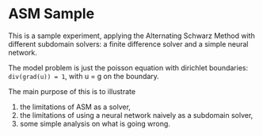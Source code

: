 # ASM Sample

This is a sample experiment, applying the Alternating Schwarz Method with different subdomain solvers:
a finite difference solver and a simple neural network.

The model problem is just the poisson equation with dirichlet boundaries: `div(grad(u)) = 1`, with u = g on the boundary.

The main purpose of this is to illustrate
 1. the limitations of ASM as a solver,
 2. the limitations of using a neural network naively as a subdomain solver,
 3. some simple analysis on what is going wrong.
